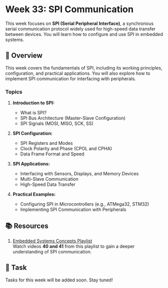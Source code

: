 # Week 33: SPI Communication

This week focuses on **SPI (Serial Peripheral Interface)**, a synchronous serial communication protocol widely used for high-speed data transfer between devices. You will learn how to configure and use SPI in embedded systems.

## 📖 Overview

This week covers the fundamentals of SPI, including its working principles, configuration, and practical applications. You will also explore how to implement SPI communication for interfacing with peripherals.

### Topics

1. **Introduction to SPI:**
   - What is SPI?
   - SPI Bus Architecture (Master-Slave Configuration)
   - SPI Signals (MOSI, MISO, SCK, SS)

2. **SPI Configuration:**
   - SPI Registers and Modes
   - Clock Polarity and Phase (CPOL and CPHA)
   - Data Frame Format and Speed

3. **SPI Applications:**
   - Interfacing with Sensors, Displays, and Memory Devices
   - Multi-Slave Communication
   - High-Speed Data Transfer

4. **Practical Examples:**
   - Configuring SPI in Microcontrollers (e.g., ATMega32, STM32)
   - Implementing SPI Communication with Peripherals

## 📚 Resources

1. [Embedded Systems Concepts Playlist](https://www.youtube.com/playlist?list=PLoiqjtgvXf9e2VJk8GWEXwECPM_7JRwkE)  
   Watch videos **40 and 41** from this playlist to gain a deeper understanding of SPI communication.

## 📝 Task

Tasks for this week will be added soon. Stay tuned!
